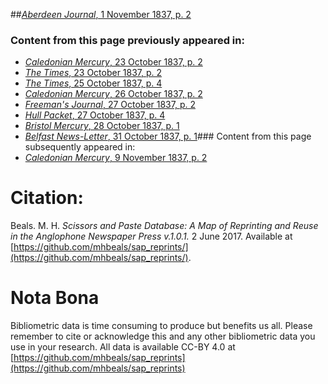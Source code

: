 ##[*Aberdeen Journal*, 1 November 1837, p. 2](https://mhbeals.github.io/sap_html/Aberdeen-Journal/Aberdeen-Journal-1-November-1837-p-2)

### Content from this page previously appeared in:
+ [*Caledonian Mercury*, 23 October 1837, p. 2](https://mhbeals.github.io/sap_html/Caledonian-Mercury/Caledonian-Mercury-23-October-1837-p-2)
+ [*The Times*, 23 October 1837, p. 2](https://mhbeals.github.io/sap_html/The-Times/The-Times-23-October-1837-p-2)
+ [*The Times*, 25 October 1837, p. 4](https://mhbeals.github.io/sap_html/The-Times/The-Times-25-October-1837-p-4)
+ [*Caledonian Mercury*, 26 October 1837, p. 2](https://mhbeals.github.io/sap_html/Caledonian-Mercury/Caledonian-Mercury-26-October-1837-p-2)
+ [*Freeman's Journal*, 27 October 1837, p. 2](https://mhbeals.github.io/sap_html/Freeman's-Journal/Freeman's-Journal-27-October-1837-p-2)
+ [*Hull Packet*, 27 October 1837, p. 4](https://mhbeals.github.io/sap_html/Hull-Packet/Hull-Packet-27-October-1837-p-4)
+ [*Bristol Mercury*, 28 October 1837, p. 1](https://mhbeals.github.io/sap_html/Bristol-Mercury/Bristol-Mercury-28-October-1837-p-1)
+ [*Belfast News-Letter*, 31 October 1837, p. 1](https://mhbeals.github.io/sap_html/Belfast-News-Letter/Belfast-News-Letter-31-October-1837-p-1)### Content from this page subsequently appeared in:
+ [*Caledonian Mercury*, 9 November 1837, p. 2](https://mhbeals.github.io/sap_html/Caledonian-Mercury/Caledonian-Mercury-9-November-1837-p-2)
                    
# Citation: 

Beals. M. H. *Scissors and Paste Database: A Map of Reprinting and Reuse in the Anglophone Newspaper Press v.1.0.1.* 2 June 2017. Available at [https://github.com/mhbeals/sap_reprints/](https://github.com/mhbeals/sap_reprints/). 
                    
# Nota Bona

Bibliometric data is time consuming to produce but benefits us all. Please remember to cite or acknowledge this and any other bibliometric data you use in your research. All data is available CC-BY 4.0 at [https://github.com/mhbeals/sap_reprints](https://github.com/mhbeals/sap_reprints)